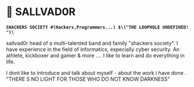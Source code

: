 # 🐺 SALLVAD0R 

**`SHACKERS SOCIETY #(Hackers,Programmers...) $\("THE LOOPHOLE UNDEFINED! ")\`**

sallvad0r head of a multi-talented band and family "shackers society". I have experience in the field of informatics, especially cyber security. An athlete, kickboxer and gamer & more .... I like to learn and do everything in life.

I dont like to introduce and talk about myself - about the work i have done .
"THERE S NO LIGHT FOR THOSE WHO DO NOT KNOW DARKNESS"
